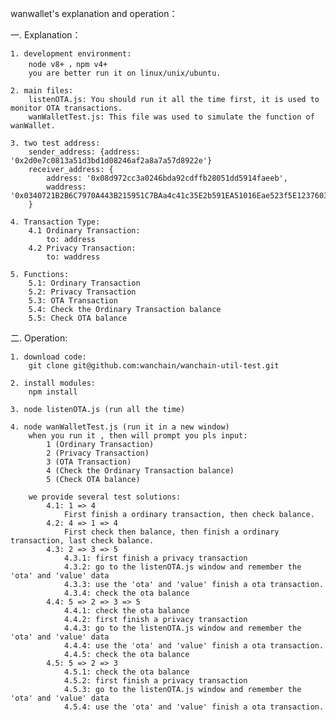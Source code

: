 wanwallet's explanation and operation： 

一. Explanation：

	1. development environment:
		node v8+ ，npm v4+
		you are better run it on linux/unix/ubuntu.

	2. main files:
		listenOTA.js: You should run it all the time first, it is used to monitor OTA transactions.
		wanWalletTest.js: This file was used to simulate the function of wanWallet.

	3. two test address:
		sender_address: {address: '0x2d0e7c0813a51d3bd1d08246af2a8a7a57d8922e'}
		receiver_address: {
			address: '0x08d972cc3a0246bda92cdffb28051dd5914faeeb',
			waddress: '0x0340721B2B6C7970A443B215951C7BAa4c41c35E2b591EA51016Eae523f5E123760354b82CccbEdC5c84F16D63414d44F595d85FD9e46C617E29e3AE2e82C5F7bDA9'
		}

	4. Transaction Type:
		4.1 Ordinary Transaction:
			to: address
		4.2 Privacy Transaction:
			to: waddress

	5. Functions:
		5.1: Ordinary Transaction
		5.2: Privacy Transaction
		5.3: OTA Transaction
		5.4: Check the Ordinary Transaction balance
		5.5: Check OTA balance


二. Operation:

	1. download code:
		git clone git@github.com:wanchain/wanchain-util-test.git

	2. install modules:
		npm install

	3. node listenOTA.js (run all the time)

	4. node wanWalletTest.js (run it in a new window)
		when you run it , then will prompt you pls input:
			1 (Ordinary Transaction)
			2 (Privacy Transaction)
			3 (OTA Transaction)
			4 (Check the Ordinary Transaction balance)
			5 (Check OTA balance)

		we provide several test solutions:
			4.1: 1 => 4
				First finish a ordinary transaction, then check balance.
			4.2: 4 => 1 => 4
				First check then balance, then finish a ordinary transaction, last check balance.
			4.3: 2 => 3 => 5
				4.3.1: first finish a privacy transaction
				4.3.2: go to the listenOTA.js window and remember the 'ota' and 'value' data
				4.3.3: use the 'ota' and 'value' finish a ota transaction.
				4.3.4: check the ota balance
			4.4: 5 => 2 => 3 => 5
				4.4.1: check the ota balance
				4.4.2: first finish a privacy transaction
				4.4.3: go to the listenOTA.js window and remember the 'ota' and 'value' data
				4.4.4: use the 'ota' and 'value' finish a ota transaction.
				4.4.5: check the ota balance
			4.5: 5 => 2 => 3
				4.5.1: check the ota balance
				4.5.2: first finish a privacy transaction
				4.5.3: go to the listenOTA.js window and remember the 'ota' and 'value' data
				4.5.4: use the 'ota' and 'value' finish a ota transaction.

